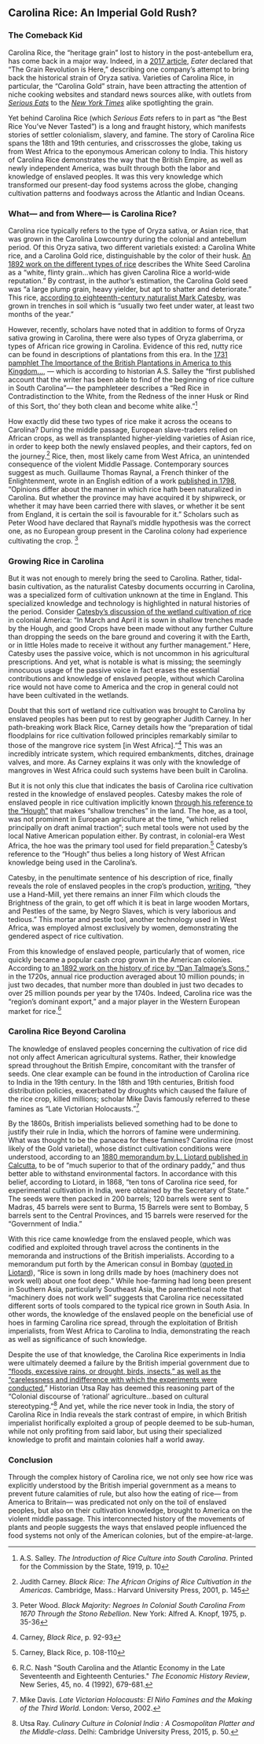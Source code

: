 <var data-essay
title="Carolina Rice"
data-banner="https://images.nypl.org/index.php?id=G92F023_016F&t=w"
data-layout="vtl"
data-about="Q5090"></var>

<var title="American Civil War" id="Q8676" data-aliases="Civil War"></var>
<var title="South Carolina Lowcountry" id="Q3885311" data-aliases="Carolina Lowcountry"></var>
<var title="Oryza sativa" id="Q161426"></var>
<var title="Mark Catesby" id="Q334914" data-aliases="Catesby"></var>
<var title="Oryza glaberrima" id="Q2670252"></var>
<var title="Conditions of the slave trade" id="Q2500942" data-aliases="Middle Passage"></var>
<var title="Guillaume Thomas François Raynal" id="Q727782" data-aliases="Guillaume Thomas Raynal"></var>
<var title="cash crop" id="Q932139"></var>


## Carolina Rice: An Imperial Gold Rush? 

### The Comeback Kid
  
Carolina Rice, the “heritage grain” lost to history in the post-antebellum era, has come back in a major way. Indeed, in a [2017 article](https://www.eater.com/ad/15973794/carolina-gold-rice-heritage-grains), _Eater_ declared that “The Grain Revolution is Here,” describing one company’s attempt to bring back the historical strain of Oryza sativa. Varieties of Carolina Rice, in particular, the “Carolina Gold” strain, have been attracting the attention of niche cooking websites and standard news sources alike, with outlets from [_Serious Eats_](https://www.seriouseats.com/2016/05/carolina-gold-heirloom-rice-anson-mills.html) to the [_New York Times_](https://www.nytimes.com/2018/02/13/dining/hill-rice-slave-history.html?auth=login-email&login=email) alike spotlighting the grain.

<var data-primary="image"></var>
<var data-image id="wiki-commons-1" title="Illustration of Rice and the Rice-Bird in the Carolina Colony, 1754" data-url="https://upload.wikimedia.org/wikipedia/commons/thumb/d/d7/The-rice-bird.jpg/1600px-The-rice-bird.jpg"></var>

Yet behind Carolina Rice (which _Serious Eats_ refers to in part as “the Best Rice You’ve Never Tasted”) is a long and fraught history, which manifests stories of settler colonialism, slavery, and famine. The story of Carolina Rice spans the 18th and 19th centuries, and crisscrosses the globe, taking us from West Africa to the eponymous American colony to India. This history of Carolina Rice demonstrates the way that the British Empire, as well as newly independent America, was built through both the labor and knowledge of enslaved peoples. It was this very knowledge which transformed our present-day food systems across the globe, changing cultivation patterns and foodways across the Atlantic and Indian Oceans.
 <var data-map title="carolina rice points" data-center="23.688939, 78.678650" data-zoom="1"></var>
<var data-map-layer
	title="The Story of Carolina Rice"
	data-type="geojson"
	data-url="https://jstor-labs.github.io/plant-humanities/geojson/carolina rice points.json"
	data-active="true"></var>

 
### What— and from Where— is Carolina Rice?

  

Carolina rice typically refers to the type of Oryza sativa, or Asian rice, that was grown in the Carolina Lowcountry during the colonial and antebellum period. Of this Oryza sativa, two different varietials existed: a Carolina White rice, and a Carolina Gold rice, distinguishable by the color of their husk. [An 1892 work on the different types of rice](https://www.biodiversitylibrary.org/item/82844#page/27/mode/1up) describes the White Seed Carolina as a “white, flinty grain...which has given Carolina Rice a world-wide reputation.” By contrast, in the author’s estimation, the Carolina Gold seed was “a large plump grain, heavy yielder, but apt to shatter and deteriorate.” This rice, [according to eighteenth-century naturalist Mark Catesby](https://www.biodiversitylibrary.org/pageimage/38993744), was grown in trenches in soil which is “usually two feet under water, at least two months of the year.”
<var data-map title="lowcountry" data-center="32.779411, -79.943708" data-zoom="7"></var>
<var data-map-layer
	title="The Carolina Lowcountries"
	data-type="geojson"
	data-url="https://jstor-labs.github.io/plant-humanities/geojson/lowcountry.json"
	data-active="true"></var>

However, recently, scholars have noted that in addition to forms of Oryza sativa growing in Carolina, there were also types of Oryza glaberrima, or types of African rice growing in Carolina. Evidence of this red, nutty rice can be found in descriptions of plantations from this era. In the [1731 pamphlet The Importance of the British Plantations in America to this Kingdom...,](https://archive.org/details/importanceofbrit00hall/page/n6/mode/2up) — which is according to historian A.S. Salley the “first published account that the writer has been able to find of the beginning of rice culture in South Carolina”— the pamphleteer describes a “Red Rice in Contradistinction to the White, from the Redness of the inner Husk or Rind of this Sort, tho’ they both clean and become white alike.”[^ref1]
<var data-map title="west africa" data-center="12.586420, -8.107447" data-zoom="3"></var>
<var data-map-layer
	title="The Origins of Oryza glaberrima"
	data-type="geojson"
	data-url="https://jstor-labs.github.io/plant-humanities/geojson/west africa.json"
	data-active="true"></var>

How exactly did these two types of rice make it across the oceans to Carolina? During the middle passage, European slave-traders relied on African crops, as well as transplanted higher-yielding varieties of Asian rice, in order to keep both the newly enslaved peoples, and their captors, fed on the journey.[^ref2] Rice, then, most likely came from West Africa, an unintended consequence of the violent Middle Passage. Contemporary sources suggest as much. Guillaume Thomas Raynal, a French thinker of the Enlightenment, wrote in an English edition of a work [published in 1798](https://books.google.com/books?id=0YdaAAAAYAAJ&pg=PA402&lpg=PA402&dq=Opinions+differ+about+the+manner+in+which+rice+hath+been+naturalized+in+Carolina.+But+whether+the+province+may+have+acquired+it+by+shipwreck,+or+whether+it+may+have+been+carried+there+with+slaves,+or+whether+it+be+sent+from+England,+it+is+certain+the+soil+is+favourable+for+it.&source=bl&ots=SguqqW9ojc&sig=ACfU3U2wQdmA9nVXPAvoG8_IMxBvjq0N2Q&hl=en&sa=X&ved=2ahUKEwisrpuxwPfoAhVsmXIEHa3NDhsQ6AEwAHoECAsQKQ#v=onepage&q&f=false), “Opinions differ about the manner in which rice hath been naturalized in Carolina. But whether the province may have acquired it by shipwreck, or whether it may have been carried there with slaves, or whether it be sent from England, it is certain the soil is favourable for it.” Scholars such as Peter Wood have declared that Raynal’s middle hypothesis was the correct one, as no European group present in the Carolina colony had experience cultivating the crop. [^ref3]

  <var data-map title="world" data-center="46.041429, 14.519366" data-zoom="2"></var>

### Growing Rice in Carolina

  

But it was not enough to merely bring the seed to Carolina. Rather, tidal-basin cultivation, as the naturalist Catesby documents occurring in Carolina, was a specialized form of cultivation unknown at the time in England. This specialized knowledge and technology is highlighted in natural histories of the period. Consider [Catesby’s discussion of the wetland cultivation of rice](https://www.biodiversitylibrary.org/item/120381#page/41/mode/1up) in colonial America: “In March and April it is sown in shallow trenches made by the Hough, and good Crops have been made without any further Culture than dropping the seeds on the bare ground and covering it with the Earth, or in little Holes made to receive it without any further management.” Here, Catesby uses the passive voice, which is not uncommon in his agricultural prescriptions. And yet, what is notable is what is missing; the seemingly innocuous usage of the passive voice in fact erases the essential contributions and knowledge of enslaved people, without which Carolina rice would not have come to America and the crop in general could not have been cultivated in the wetlands.
 <var data-primary="image"></var>
<var data-image id="nypl-1235183" title="Late 19th-Century Drawing of the Rice Planting Process on a Carolina Plantation" data-fit="cover" data-url="https://images.nypl.org/index.php?id=1235183&t=w"></var>

Doubt that this sort of wetland rice cultivation was brought to Carolina by enslaved peoples has been put to rest by geographer Judith Carney. In her path-breaking work Black Rice, Carney details how the “preparation of tidal floodplains for rice cultivation followed principles remarkably similar to those of the mangrove rice system [in West Africa].”[^ref4] This was an incredibly intricate system, which required embankments, ditches, drainage valves, and more. As Carney explains it was only with the knowledge of mangroves in West Africa could such systems have been built in Carolina.
<var data-primary="image"></var>
<var data-image id="nypl-G92F023_003F" title="Photograph of a Wetland-Cultivated Carolina Rice Field" data-fit="cover" data-url="https://images.nypl.org/index.php?id=G92F023_003F&t=w"></var>


But it is not only this clue that indicates the basis of Carolina rice cultivation rested in the knowledge of enslaved peoples. Catesby makes the role of enslaved people in rice cultivation implicitly known [through his reference to the “Hough”](https://www.biodiversitylibrary.org/item/120381#page/41/mode/1up) that makes “shallow trenches” in the land. The hoe, as a tool, was not prominent in European agriculture at the time, “which relied principally on draft animal traction”; such metal tools were not used by the local Native American population either. By contrast, in colonial-era West Africa, the hoe was the primary tool used for field preparation.[^ref5] Catesby’s reference to the “Hough” thus belies a long history of West African knowledge being used in the Carolina’s.
<var data-primary="image"></var>
<var data-image id="nypl-1149814" title="1913 Drawing by Rice Planter Elizabeth Pringle" data-fit="contain" data-url="https://images.nypl.org/index.php?id=1149814&t=w"></var>

Catesby, in the penultimate sentence of his description of rice, finally reveals the role of enslaved peoples in the crop’s production, [writing](https://www.biodiversitylibrary.org/item/120381#page/41/mode/1up), “they use a Hand-Mill, yet there remains an inner Film which clouds the Brightness of the grain, to get off which it is beat in large wooden Mortars, and Pestles of the same, by Negro Slaves, which is very laborious and tedious.” This mortar and pestle tool, another technology used in West Africa, was employed almost exclusively by women, demonstrating the gendered aspect of rice cultivation.
<var data-primary="image"></var>
<var data-image id="nypl-1212087" title="1913 Drawing by Rice Planter Elizabeth Pringle" data-fit="contain" data-url="https://images.nypl.org/index.php?id=1212087&t=w" ></var>

From this knowledge of enslaved people, particularly that of women, rice quickly became a popular cash crop grown in the American colonies. According to [an 1892 work on the history of rice by “Dan Talmage’s Sons,”](https://www.biodiversitylibrary.org/item/82844#page/18/mode/1up) in the 1720s, annual rice production averaged about 10 million pounds; in just two decades, that number more than doubled in just two decades to over 25 million pounds per year by the 1740s. Indeed, Carolina rice was the “region’s dominant export,” and a major player in the Western European market for rice.[^ref6]
<var data-primary="image"></var>
<var data-image id="bhl-25670373" title="Production of Rice in America from 1720-1889" data-fit="contain" data-url="https://www.biodiversitylibrary.org/pageimage/25670373"></var>

  
  

### Carolina Rice Beyond Carolina

  The knowledge of enslaved peoples concerning the cultivation of rice did not only affect American agricultural systems. Rather, their knowledge spread throughout the British Empire, concomitant with the transfer of seeds. One clear example can be found in the introduction of Carolina rice to India in the 19th century. In the 18th and 19th centuries, British food distribution policies, exacerbated by droughts which caused the failure of the rice crop, killed millions; scholar Mike Davis famously referred to these famines as “Late Victorian Holocausts.”[^ref7]
<var data-map title="British india" data-center="23.688939, 78.678650" data-zoom="2.5"></var>
<var data-map-layer
	title="Rice Transfers across Southern Asia"
	data-type="geojson"
	data-url="https://jstor-labs.github.io/plant-humanities/geojson/british india.json"
	data-active="true"></var>

By the 1860s, British imperialists believed something had to be done to justify their rule in India, which the horrors of famine were undermining. What was thought to be the panacea for these famines? Carolina rice (most likely of the Gold varietal), whose distinct cultivation conditions were understood, according to an [1880 memorandum by L. Liotard published in Calcutta](https://books.google.com/books?id=icUIAAAAQAAJ&pg=PA77&dq=carolina+rice+bengal&hl=en&newbks=1&newbks_redir=0&sa=X&ved=2ahUKEwiN1ayK1eDoAhWGgnIEHfpLCokQ6AEwAHoECAIQAg#v=onepage&q&f=false), to be of “much superior to that of the ordinary paddy,” and thus better able to withstand environmental factors. In accordance with this belief, according to Liotard, in 1868, “ten tons of Carolina rice seed, for experimental cultivation in India, were obtained by the Secretary of State.” The seeds were then packed in 200 barrels; 120 barrels were sent to Madras, 45 barrels were sent to Burma, 15 Barrels were sent to Bombay, 5 barrels sent to the Central Provinces, and 15 barrels were reserved for the “Government of India.” 

<var data-map title="indiaetc" data-center="23.688939, 78.678650" data-zoom="4.2"></var>
<var data-map-layer
	title="Rice Transfers across Southern Asia"
	data-type="geojson"
	data-url="https://jstor-labs.github.io/plant-humanities/geojson/indiaetc.json"
	data-active="true"></var>


With this rice came knowledge from the enslaved people, which was codified and exploited through travel across the continents in the memoranda and instructions of the British imperialists. According to a memorandum put forth by the American consul in Bombay ([quoted in Liotard](https://books.google.com/books?id=icUIAAAAQAAJ&pg=PA77&dq=carolina+rice+bengal&hl=en&newbks=1&newbks_redir=0&sa=X&ved=2ahUKEwiN1ayK1eDoAhWGgnIEHfpLCokQ6AEwAHoECAIQAg#v=onepage&q&f=false)), “Rice is sown in long drills made by hoes (machinery does not work well) about one foot deep.” While hoe-farming had long been present in Southern Asia, particularly Southeast Asia, the parenthetical note that “machinery does not work well” suggests that Carolina rice necessitated different sorts of tools compared to the typical rice grown in South Asia. In other words, the knowledge of the enslaved people on the beneficial use of hoes in farming Carolina rice spread, through the exploitation of British imperialists, from West Africa to Carolina to India, demonstrating the reach as well as significance of such knowledge.
<var data-map title="bombay" data-center="19.083495, 72.866069" data-zoom="12"></var>
<var data-map-layer
	title="Bombay"
	data-type="geojson"
	data-url="https://jstor-labs.github.io/plant-humanities/geojson/bombay.json"
	data-active="true"></var>

Despite the use of that knowledge, the Carolina Rice experiments in India were ultimately deemed a failure by the British imperial government due to [“floods, excessive rains, or drought, birds, insects,” as well as the “carelessness and indifference with which the experiments were conducted.](https://www.biodiversitylibrary.org/item/66916#page/219/mode/1up)” Historian Utsa Ray has deemed this reasoning part of the “Colonial discourse of ‘rational’ agriculture...based on cultural stereotyping.”[^ref8] And yet, while the rice never took in India, the story of Carolina Rice in India reveals the stark contrast of empire, in which British imperialist horifically exploited a group of people deemed to be sub-human, while not only profiting from said labor, but using their specialized knowledge to profit and maintain colonies half a world away. 
<var data-map title="British india" data-center="23.688939, 78.678650" data-zoom="2.5"></var>
<var data-map-layer
	title="Rice Transfers across Southern Asia"
	data-type="geojson"
	data-url="https://jstor-labs.github.io/plant-humanities/geojson/british india.json"
	data-active="true"></var>

  
  

### Conclusion

Through the complex history of Carolina rice, we not only see how rice was explicitly understood by the British imperial government as a means to prevent future calamities of rule, but also how the eating of rice— from America to Britain— was predicated not only on the toil of enslaved peoples, but also on their cultivation knowledge, brought to America on the violent middle passage. This interconnected history of the movements of plants and people suggests the ways that enslaved people influenced the food systems not only of the American colonies, but of the empire-at-large.
<var data-map title="carolina rice points" data-center="23.688939, 78.678650" data-zoom="1"></var>
<var data-map-layer
	title="The Story of Carolina Rice"
	data-type="geojson"
	data-url="https://jstor-labs.github.io/plant-humanities/geojson/carolina rice points.json"
	data-active="true"></var>

[^ref1]: A.S. Salley. _The Introduction of Rice Culture into South Carolina_. Printed for the Commission by the State, 1919, p. 10

[^ref2]: Judith Carney. _Black Rice: The African Origins of Rice Cultivation in the Americas_. Cambridge, Mass.: Harvard University Press, 2001, p. 145

[^ref3]: Peter Wood. _Black Majority: Negroes In Colonial South Carolina From 1670 Through the Stono Rebellion_. New York: Alfred A. Knopf, 1975, p. 35-36

[^ref4]: Carney, _Black Rice_, p. 92-93

[^ref5]: Carney, Black Rice, p. 108-110

[^ref6]: R.C. Nash "South Carolina and the Atlantic Economy in the Late Seventeenth and Eighteenth Centuries." _The Economic History Review_, New Series, 45, no. 4 (1992), 679-681.

[^ref7]: Mike Davis. _Late Victorian Holocausts: El Niño Famines and the Making of the Third World_. London: Verso, 2002.

[^ref8]: Utsa Ray. _Culinary Culture in Colonial India : A Cosmopolitan Platter and the Middle-class_. Delhi: Cambridge University Press, 2015, p. 50. 
